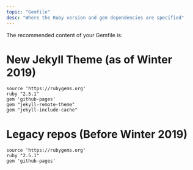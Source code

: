 ```yaml
---
topic: "Gemfile"
desc: "Where the Ruby version and gem dependencies are specified"
---
```


The recommended content of your Gemfile is:

# New Jekyll Theme (as of Winter 2019)

```
source 'https://rubygems.org'
ruby "2.5.1"
gem 'github-pages'
gem "jekyll-remote-theme"
gem "jekyll-include-cache"
```

# Legacy repos (Before Winter 2019)

```
source 'https://rubygems.org'
ruby "2.5.1"
gem 'github-pages'
```


